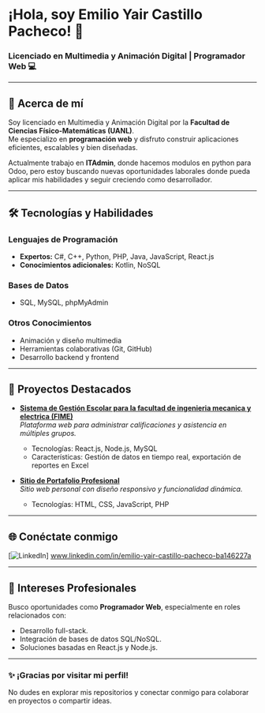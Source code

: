 # ¡Hola, soy Emilio Yair Castillo Pacheco! 👋  
### Licenciado en Multimedia y Animación Digital | Programador Web 💻  

---

## 📌 Acerca de mí  

Soy licenciado en Multimedia y Animación Digital por la **Facultad de Ciencias Físico-Matemáticas (UANL)**.  
Me especializo en **programación web** y disfruto construir aplicaciones eficientes, escalables y bien diseñadas.  

Actualmente trabajo en **ITAdmin**, donde hacemos modulos en python para Odoo, pero estoy buscando nuevas oportunidades laborales donde pueda aplicar mis habilidades y seguir creciendo como desarrollador.   

---

## 🛠️ Tecnologías y Habilidades  

### **Lenguajes de Programación**  
- **Expertos:** C#, C++, Python, PHP, Java, JavaScript, React.js  
- **Conocimientos adicionales:** Kotlin, NoSQL  

### **Bases de Datos**  
- SQL, MySQL, phpMyAdmin  

### **Otros Conocimientos**  
- Animación y diseño multimedia  
- Herramientas colaborativas (Git, GitHub)  
- Desarrollo backend y frontend  

---

## 🌟 Proyectos Destacados  

- [**Sistema de Gestión Escolar para la facultad de ingenieria mecanica y electrica (FIME)**](https://github.com/FujimaruR/EncuestasFime_YairCastillo)  
  _Plataforma web para administrar calificaciones y asistencia en múltiples grupos._  
  - Tecnologías: React.js, Node.js, MySQL  
  - Características: Gestión de datos en tiempo real, exportación de reportes en Excel  

- [**Sitio de Portafolio Profesional**](https://github.com/TuUsuario/Proyecto2)  
  _Sitio web personal con diseño responsivo y funcionalidad dinámica._  
  - Tecnologías: HTML, CSS, JavaScript, PHP  

---

## 🌐 Conéctate conmigo  

[![LinkedIn](https://img.shields.io/badge/-LinkedIn-0077B5?style=flat&logo=linkedin&logoColor=white)] www.linkedin.com/in/emilio-yair-castillo-pacheco-ba146227a   

---

## 🎯 Intereses Profesionales  

Busco oportunidades como **Programador Web**, especialmente en roles relacionados con:  
- Desarrollo full-stack.  
- Integración de bases de datos SQL/NoSQL.  
- Soluciones basadas en React.js y Node.js.  

---

### ✨ ¡Gracias por visitar mi perfil!  
No dudes en explorar mis repositorios y conectar conmigo para colaborar en proyectos o compartir ideas.   

 
